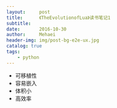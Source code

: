 ```yaml
---
layout:     post
title:      《TheEvolutionofLua》读书笔记1
subtitle:   
date:       2016-10-30
author:     Mehaei
header-img: img/post-bg-e2e-ux.jpg
catalog: true
tags:
    - python
---
```

- 可移植性
- 容易嵌入
- 体积小
- 高效率
